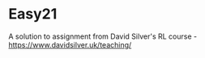 # Easy21

A solution to assignment from David Silver's RL course - https://www.davidsilver.uk/teaching/

